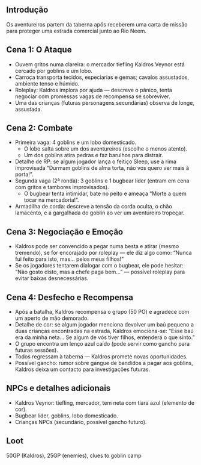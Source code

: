 ## Introdução
Os aventureiros partem da taberna após receberem uma carta de missão para proteger uma estrada comercial junto ao Rio Neem.

## Cena 1: O Ataque
- Ouvem gritos numa clareira: o mercador tiefling Kaldros Veynor está cercado por goblins e um lobo.
- Carroça transporta tecidos, especiarias e gemas; cavalos assustados, ambiente tenso e húmido.
- Roleplay: Kaldros implora por ajuda — descreve o pânico, tenta negociar com promessas vagas de recompensa se sobreviver.
- Uma das crianças (futuras personagens secundárias) observa de longe, assustada.

## Cena 2: Combate
- Primeira vaga: 4 goblins e um lobo domesticado.  
  - O lobo salta sobre um dos aventureiros (escolhe o menos atento).
  - Um dos goblins atira pedras e faz barulhos para distrair.
- Detalhe de RP: se algum jogador lança o feitiço Sleep, use a rima improvisada “Durmam goblins de alma torta, não vos quero ver mais à porta!”.
- Segunda vaga (2ª ronda): 3 goblins e 1 bugbear líder (entram em cena com gritos e tambores improvisados).
  - O bugbear tenta intimidar, bate no peito e ameaça “Morte a quem tocar na mercadoria!”.
- Armadilha de corda: descreve a tensão da corda oculta, o chão lamacento, e a gargalhada do goblin ao ver um aventureiro tropeçar.

## Cena 3: Negociação e Emoção
- Kaldros pode ser convencido a pegar numa besta e atirar (mesmo tremendo), se for encorajado por roleplay — ele diz algo como: “Nunca fui feito para isto, mas... pelos meus filhos!”
- Se os jogadores tentarem dialogar com o bugbear, ele pode hesitar: “Não gosto disto, mas a chefe paga bem...” — possível roleplay para evitar baixas desnecessárias.

## Cena 4: Desfecho e Recompensa
- Após a batalha, Kaldros recompensa o grupo (50 PO) e agradece com um aperto de mão demorado.
- Detalhe de cor: se algum jogador menciona devolver um baú pequeno a duas crianças encontradas na estrada, Kaldros emociona-se: “Esse baú era da minha neta... Se algum de vós tiver filhos, entenderá o que sinto.”
- O grupo encontra um lenço azul caído (pode servir como gancho para futuras sessões).
- Todos regressam à taberna — Kaldros promete novas oportunidades.
- Possível gancho: rumor sobre gangue de bandidos a pagar aos goblins, Kaldros deixa um contacto para investigações futuras.

## NPCs e detalhes adicionais
- Kaldros Veynor: tiefling, mercador, tem neta com tiara azul (elemento de cor).
- Bugbear líder, goblins, lobo domesticado.
- Crianças NPCs (secundário, possível gancho futuro).

## Loot
50GP (Kaldros), 25GP (enemies), clues to goblin camp

